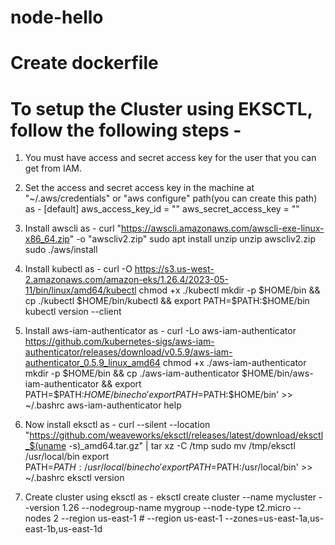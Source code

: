 # node-hello
# Create dockerfile

# To setup the Cluster using EKSCTL, follow the following steps - 

1) You must have access and secret access key for the user that you can get from IAM.

2) Set the access and secret access key in the machine at "~/.aws/credentials" or "aws configure" path(you can create this path) as -
   [default]
   aws_access_key_id = ""
   aws_secret_access_key = ""
   
 3) Install awscli as - 
    curl "https://awscli.amazonaws.com/awscli-exe-linux-x86_64.zip" -o "awscliv2.zip"
    sudo apt install unzip
    unzip awscliv2.zip
    sudo ./aws/install 
    
 4) Install kubectl as - 
    curl -O https://s3.us-west-2.amazonaws.com/amazon-eks/1.26.4/2023-05-11/bin/linux/amd64/kubectl
    chmod +x ./kubectl
    mkdir -p $HOME/bin && cp ./kubectl $HOME/bin/kubectl && export PATH=$PATH:$HOME/bin
    kubectl version --client
 
 5) Install aws-iam-authenticator as - 
    curl -Lo aws-iam-authenticator https://github.com/kubernetes-sigs/aws-iam-authenticator/releases/download/v0.5.9/aws-iam-authenticator_0.5.9_linux_amd64
    chmod +x ./aws-iam-authenticator
    mkdir -p $HOME/bin && cp ./aws-iam-authenticator $HOME/bin/aws-iam-authenticator && export PATH=$PATH:$HOME/bin
    echo 'export PATH=$PATH:$HOME/bin' >> ~/.bashrc
    aws-iam-authenticator help
   
     
 6) Now install eksctl as  - 
    curl --silent --location "https://github.com/weaveworks/eksctl/releases/latest/download/eksctl_$(uname -s)_amd64.tar.gz" | tar xz -C /tmp
    sudo mv /tmp/eksctl /usr/local/bin
    export PATH=$PATH:/usr/local/bin
    echo 'export PATH=$PATH:/usr/local/bin' >> ~/.bashrc
    eksctl version
    
7) Create cluster using eksctl as  - 
    eksctl create cluster  --name mycluster --version 1.26 --nodegroup-name mygroup --node-type t2.micro --nodes 2 --region us-east-1 # --region us-east-1 --zones=us-east-1a,us-east-1b,us-east-1d

